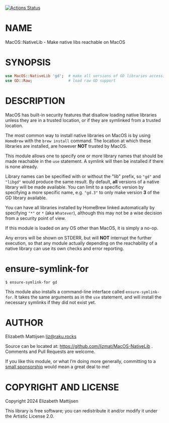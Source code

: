[![Actions Status](https://github.com/lizmat/MacOS-NativeLib/actions/workflows/test.yml/badge.svg)](https://github.com/lizmat/MacOS-NativeLib/actions)

NAME
====

MacOS::NativeLib - Make native libs reachable on MacOS

SYNOPSIS
========

```raku
use MacOS::NativeLib 'gd';  # make all versions of GD libraries accessible
use GD::Raw;                # load raw GD support
```

DESCRIPTION
===========

MacOS has built-in security features that disallow loading native libraries unless they are in a trusted location, or if they are symlinked from a trusted location.

The most common way to install native libraries on MacOS is by using `HomeBrew` with the `brew install` command. The location at which these libraries are installed, are however **NOT** trusted by MacOS.

This module allows one to specify one or more library names that should be made reachable in the `use` statement. A symlink will then be installed if there is none already.

Library names can be specified with or without the "lib" prefix, so `"gd"` and `"libgd"` would produce the same result. By default, **all** versions of a native library will be made available. You can limit to a specific version by specifying a more specific name, e.g. `"gd.3"` to only make version **3** of the GD library available.

You can have all libraries installed by HomeBrew linked automatically by specifying `"*"` or `*` (aka `Whatever`), although this may not be a wise decision from a security point of view.

If this module is loaded on any OS other than MacOS, it is simply a no-op.

Any errors will be shown on STDERR, but will **NOT** interrupt the further execution, so that any module actually depending on the reachability of a native library can use its own checks and error reporting.

ensure-symlink-for
==================

    $ ensure-symlink-for gd

This module also installs a command-line interface called `ensure-symlink-for`. It takes the same arguments as in the `use` statement, and will install the necessary symlinks if they did not exist yet.

AUTHOR
======

Elizabeth Mattijsen <liz@raku.rocks>

Source can be located at: https://github.com/lizmat/MacOS-NativeLib . Comments and Pull Requests are welcome.

If you like this module, or what I’m doing more generally, committing to a [small sponsorship](https://github.com/sponsors/lizmat/) would mean a great deal to me!

COPYRIGHT AND LICENSE
=====================

Copyright 2024 Elizabeth Mattijsen

This library is free software; you can redistribute it and/or modify it under the Artistic License 2.0.


